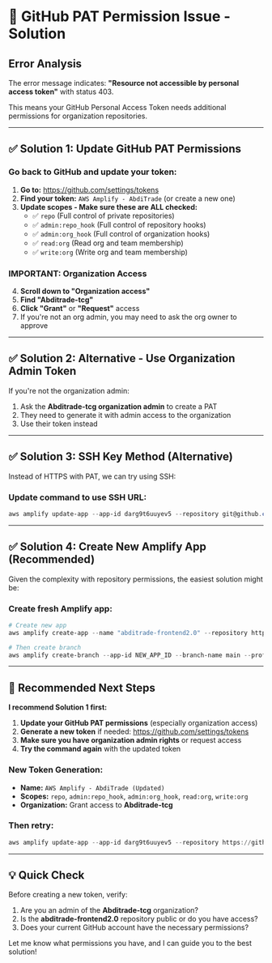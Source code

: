 # 🚨 GitHub PAT Permission Issue - Solution

## Error Analysis
The error message indicates: **"Resource not accessible by personal access token"** with status 403.

This means your GitHub Personal Access Token needs additional permissions for organization repositories.

---

## ✅ **Solution 1: Update GitHub PAT Permissions**

### Go back to GitHub and update your token:
1. **Go to:** https://github.com/settings/tokens
2. **Find your token:** `AWS Amplify - AbdiTrade` (or create a new one)
3. **Update scopes - Make sure these are ALL checked:**
   - ✅ `repo` (Full control of private repositories)
   - ✅ `admin:repo_hook` (Full control of repository hooks) 
   - ✅ `admin:org_hook` (Full control of organization hooks)
   - ✅ `read:org` (Read org and team membership)
   - ✅ `write:org` (Write org and team membership)

### **IMPORTANT:** Organization Access
4. **Scroll down to "Organization access"**
5. **Find "Abditrade-tcg"** 
6. **Click "Grant"** or **"Request"** access
7. If you're not an org admin, you may need to ask the org owner to approve

---

## ✅ **Solution 2: Alternative - Use Organization Admin Token**

If you're not the organization admin:
1. Ask the **Abditrade-tcg organization admin** to create a PAT
2. They need to generate it with admin access to the organization
3. Use their token instead

---

## ✅ **Solution 3: SSH Key Method (Alternative)**

Instead of HTTPS with PAT, we can try using SSH:

### Update command to use SSH URL:
```powershell
aws amplify update-app --app-id darg9t6uuyev5 --repository git@github.com:Abditrade-tcg/abditrade-frontend2.0.git --profile admin
```

---

## ✅ **Solution 4: Create New Amplify App (Recommended)**

Given the complexity with repository permissions, the easiest solution might be:

### Create fresh Amplify app:
```powershell
# Create new app
aws amplify create-app --name "abditrade-frontend2.0" --repository https://github.com/Abditrade-tcg/abditrade-frontend2.0 --oauth-token YOUR_NEW_TOKEN --profile admin

# Then create branch
aws amplify create-branch --app-id NEW_APP_ID --branch-name main --profile admin
```

---

## 🎯 **Recommended Next Steps**

**I recommend Solution 1 first:**

1. **Update your GitHub PAT permissions** (especially organization access)
2. **Generate a new token** if needed: https://github.com/settings/tokens
3. **Make sure you have organization admin rights** or request access
4. **Try the command again** with the updated token

### New Token Generation:
- **Name:** `AWS Amplify - AbdiTrade (Updated)`
- **Scopes:** `repo`, `admin:repo_hook`, `admin:org_hook`, `read:org`, `write:org`
- **Organization:** Grant access to **Abditrade-tcg**

### Then retry:
```powershell
aws amplify update-app --app-id darg9t6uuyev5 --repository https://github.com/Abditrade-tcg/abditrade-frontend2.0 --oauth-token YOUR_NEW_TOKEN --profile admin
```

---

## 💡 **Quick Check**

Before creating a new token, verify:
1. Are you an admin of the **Abditrade-tcg** organization?
2. Is the **abditrade-frontend2.0** repository public or do you have access?
3. Does your current GitHub account have the necessary permissions?

Let me know what permissions you have, and I can guide you to the best solution!
